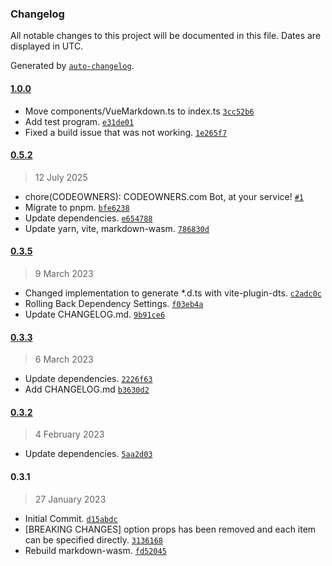 ### Changelog

All notable changes to this project will be documented in this file. Dates are displayed in UTC.

Generated by [`auto-changelog`](https://github.com/CookPete/auto-changelog).

#### [1.0.0](https://github.com/logue/vue-markdown-wasm/compare/0.5.2...1.0.0)

- Move components/VueMarkdown.ts to index.ts [`3cc52b6`](https://github.com/logue/vue-markdown-wasm/commit/3cc52b6f6e9aa99edde8770ab9926ecd9da426b5)
- Add test program. [`e31de01`](https://github.com/logue/vue-markdown-wasm/commit/e31de019998eff657a84556f71da20d6283c8264)
- Fixed a build issue that was not working. [`1e265f7`](https://github.com/logue/vue-markdown-wasm/commit/1e265f79dc6003eedf40da25e40f34c5ae72aea6)

#### [0.5.2](https://github.com/logue/vue-markdown-wasm/compare/0.3.5...0.5.2)

> 12 July 2025

- chore(CODEOWNERS): CODEOWNERS.com Bot, at your service! [`#1`](https://github.com/logue/vue-markdown-wasm/pull/1)
- Migrate to pnpm. [`bfe6238`](https://github.com/logue/vue-markdown-wasm/commit/bfe623821ac45ea11e440b0e73a368e7e4d853b7)
- Update dependencies. [`e654788`](https://github.com/logue/vue-markdown-wasm/commit/e654788a1a035c1d385d1c7416ebb8b30db458f0)
- Update yarn, vite, markdown-wasm. [`786830d`](https://github.com/logue/vue-markdown-wasm/commit/786830d854b994fe234681739138073956f03d2c)

#### [0.3.5](https://github.com/logue/vue-markdown-wasm/compare/0.3.3...0.3.5)

> 9 March 2023

- Changed implementation to generate \*.d.ts with vite-plugin-dts. [`c2adc0c`](https://github.com/logue/vue-markdown-wasm/commit/c2adc0c3c3dc3ddb7b4e99f7e4cb00424fe5ce8b)
- Rolling Back Dependency Settings. [`f03eb4a`](https://github.com/logue/vue-markdown-wasm/commit/f03eb4a091acdba6976e65c8af8bf3332349d4f9)
- Update CHANGELOG.md. [`9b91ce6`](https://github.com/logue/vue-markdown-wasm/commit/9b91ce6ccdcfc6c4d0cf4a9754f2e125038ad1ca)

#### [0.3.3](https://github.com/logue/vue-markdown-wasm/compare/0.3.2...0.3.3)

> 6 March 2023

- Update dependencies. [`2226f63`](https://github.com/logue/vue-markdown-wasm/commit/2226f63f5bce2bd25b9ac64bb939b733d379753e)
- Add CHANGELOG.md [`b3630d2`](https://github.com/logue/vue-markdown-wasm/commit/b3630d2189307d479f96cde19a8c08637f93cc0d)

#### [0.3.2](https://github.com/logue/vue-markdown-wasm/compare/0.3.1...0.3.2)

> 4 February 2023

- Update dependencies. [`5aa2d03`](https://github.com/logue/vue-markdown-wasm/commit/5aa2d03866c14d133fbf022a69b59d5b895ff4ec)

#### 0.3.1

> 27 January 2023

- Initial Commit. [`d15abdc`](https://github.com/logue/vue-markdown-wasm/commit/d15abdc8da0ebb10ace747272034bca8c63bb399)
- [BREAKING CHANGES] option props has been removed and each item can be specified directly. [`3136168`](https://github.com/logue/vue-markdown-wasm/commit/313616801ddb78f92a69ac7633f3ef0d7d3167b4)
- Rebuild markdown-wasm. [`fd52045`](https://github.com/logue/vue-markdown-wasm/commit/fd52045df1bdaf6b76f556fd4ef487a296941294)
